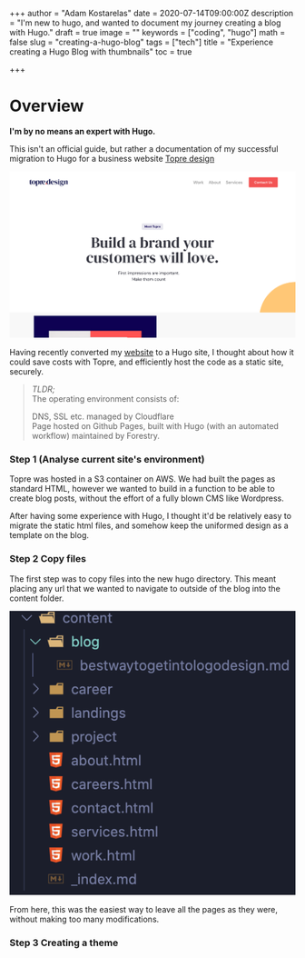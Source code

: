 +++
author = "Adam Kostarelas"
date = 2020-07-14T09:00:00Z
description = "I'm new to hugo, and wanted to document my journey creating a blog with Hugo."
draft = true
image = ""
keywords = ["coding", "hugo"]
math = false
slug = "creating-a-hugo-blog"
tags = ["tech"]
title = "Experience creating a Hugo Blog with thumbnails"
toc = true

+++
# Overview

**I'm by no means an expert with Hugo.**

This isn't an official guide, but rather a documentation of my successful migration to Hugo for a business website [Topre design](https://design.topre.com.au)

![Screenshot of topre design website](/uploads/screenshot_2021-05-21-we-build-brands-topre-design.png "Topre design website")

Having recently converted my [website](https://adam.kostarelas.com) to a Hugo site, I thought about how it could save costs with Topre, and efficiently host the code as a static site, securely.

> _TLDR;_  
> The operating environment consists of:
>
> DNS, SSL etc. managed by Cloudflare  
> Page hosted on Github Pages, built with Hugo (with an automated workflow) maintained by Forestry.

### Step 1 (Analyse current site's environment)

Topre was hosted in a S3 container on AWS. We had built the pages as standard HTML, however we wanted to build in a function to be able to create blog posts, without the effort of a fully blown CMS like Wordpress.

After having some experience with Hugo, I thought it'd be relatively easy to migrate the static html files, and somehow keep the uniformed design as a template on the blog.

### Step 2 Copy files

The first step was to copy files into the new hugo directory. This meant placing any url that we wanted to navigate to outside of the blog into the content folder.

  
![content folder in blog with files](/uploads/screen-shot-2021-05-21-at-4-35-37-pm.png "directory")

From here, this was the easiest way to leave all the pages as they were, without making too many modifications.

### Step 3 Creating a theme
